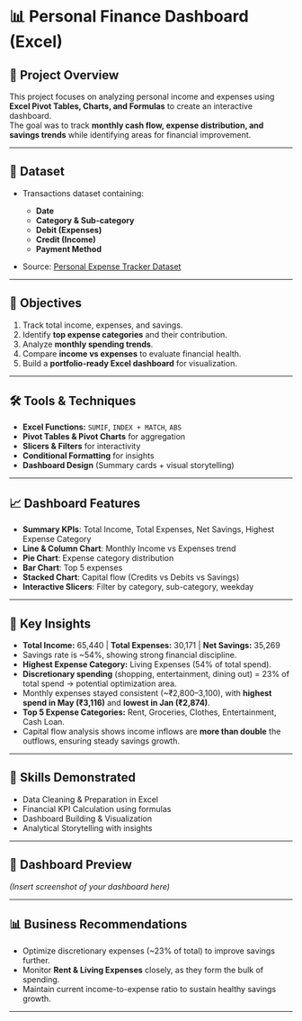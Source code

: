 # 📊 Personal Finance Dashboard (Excel)

## 📌 Project Overview
This project focuses on analyzing personal income and expenses using **Excel Pivot Tables, Charts, and Formulas** to create an interactive dashboard.  
The goal was to track **monthly cash flow, expense distribution, and savings trends** while identifying areas for financial improvement.

---

## 📂 Dataset
- Transactions dataset containing:
  - **Date**
  - **Category & Sub-category**
  - **Debit (Expenses)**
  - **Credit (Income)**
  - **Payment Method**

- Source: [Personal Expense Tracker Dataset](https://github.com/Jayita11/Personal-Expense-Tracker-Excel)

---

## 🎯 Objectives
1. Track total income, expenses, and savings.  
2. Identify **top expense categories** and their contribution.  
3. Analyze **monthly spending trends**.  
4. Compare **income vs expenses** to evaluate financial health.  
5. Build a **portfolio-ready Excel dashboard** for visualization.

---

## 🛠 Tools & Techniques
- **Excel Functions:** `SUMIF`, `INDEX + MATCH`, `ABS`  
- **Pivot Tables & Pivot Charts** for aggregation  
- **Slicers & Filters** for interactivity  
- **Conditional Formatting** for insights  
- **Dashboard Design** (Summary cards + visual storytelling)

---

## 📈 Dashboard Features
- **Summary KPIs**: Total Income, Total Expenses, Net Savings, Highest Expense Category  
- **Line & Column Chart**: Monthly Income vs Expenses trend  
- **Pie Chart**: Expense category distribution  
- **Bar Chart**: Top 5 expenses  
- **Stacked Chart**: Capital flow (Credits vs Debits vs Savings)  
- **Interactive Slicers**: Filter by category, sub-category, weekday  

---

## 🔑 Key Insights
- **Total Income:** 65,440 | **Total Expenses:** 30,171 | **Net Savings:** 35,269  
- Savings rate is ~54%, showing strong financial discipline.  
- **Highest Expense Category:** Living Expenses (54% of total spend).  
- **Discretionary spending** (shopping, entertainment, dining out) = 23% of total spend → potential optimization area.  
- Monthly expenses stayed consistent (~₹2,800–3,100), with **highest spend in May (₹3,116)** and **lowest in Jan (₹2,874)**.  
- **Top 5 Expense Categories:** Rent, Groceries, Clothes, Entertainment, Cash Loan.  
- Capital flow analysis shows income inflows are **more than double** the outflows, ensuring steady savings growth.

---

## 🚀 Skills Demonstrated
- Data Cleaning & Preparation in Excel  
- Financial KPI Calculation using formulas  
- Dashboard Building & Visualization  
- Analytical Storytelling with insights  

---

## 📸 Dashboard Preview
*(Insert screenshot of your dashboard here)*

---

## 📊 Business Recommendations
- Optimize discretionary expenses (~23% of total) to improve savings further.  
- Monitor **Rent & Living Expenses** closely, as they form the bulk of spending.  
- Maintain current income-to-expense ratio to sustain healthy savings growth.  

---
